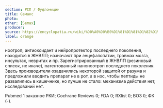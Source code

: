 ```yaml
---
section: РСП / Фуфломицин
title: Семакс
photo:
other: [Semax]
producer:
source: https://encyclopatia.ru/wiki/%D0%A0%D0%B0%D1%81%D1%81%D1%82%D1%80%D0%B5%D0%BB%D1%8C%D0%BD%D1%8B%D0%B9_%D1%81%D0%BF%D0%B8%D1%81%D0%BE%D0%BA_%D0%BF%D1%80%D0%B5%D0%BF%D0%B0%D1%80%D0%B0%D1%82%D0%BE%D0%B2
label: orange
---
```


ноотроп, антиоксидант и нейропротектор последнего поколения, находится в ЖНВЛП; назначают при энцефалопатии, травмах мозга, инсультах, невритах и пр. Зарегистрированный в ЖНВЛП (резиновый список, не иначе), патентованный наноноотроп последнего поколения. Здесь производители озадачились некоторой защитой от разума и предложили вводить препарат не в рот, а в нос, чтобы пептиды не развалились в кишечнике, но лучше не стало: механизма действия нет, исследований нет.

Pubmed 1 заказное РКИ; Cochrane Reviews 0; FDA 0; RXlist 0; ВОЗ 0; ФК (-).
